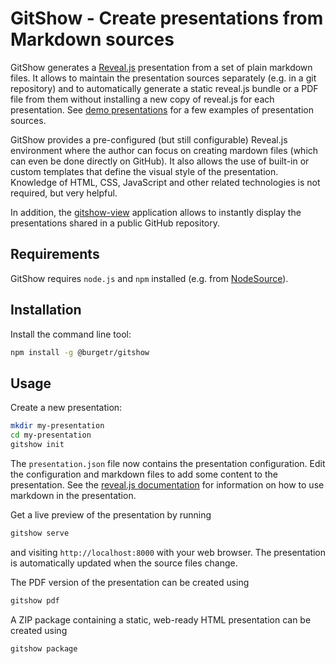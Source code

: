 # GitShow - Create presentations from Markdown sources

GitShow generates a [Reveal.js](https://revealjs.com) presentation from a set of plain markdown files. It allows to maintain the presentation sources separately (e.g. in a git repository) and to automatically generate a static reveal.js bundle or a PDF file from them without installing a new copy of reveal.js for each presentation. See [demo presentations](https://github.com/gitshow-js/demos) for a few examples of presentation sources.

GitShow provides a pre-configured (but still configurable) Reveal.js environment where the author can focus on creating mardown files (which can even be done directly on GitHub). It also allows the use of built-in or custom templates that define the visual style of the presentation. Knowledge of HTML, CSS, JavaScript and other related technologies is not required, but very helpful.

In addition, the [gitshow-view](https://github.com/gitshow-js/gitshow-view) application allows to instantly display the presentations shared in a public GitHub repository.


## Requirements

GitShow requires `node.js` and `npm` installed (e.g. from [NodeSource](https://github.com/nodesource/distributions)).

## Installation

Install the command line tool:

```bash
npm install -g @burgetr/gitshow
```

## Usage

Create a new presentation:

```bash
mkdir my-presentation
cd my-presentation
gitshow init
```

The `presentation.json` file now contains the presentation configuration. Edit the configuration and markdown files to add some content to the presentation. See the [reveal.js documentation](https://revealjs.com/markdown/) for information on how to use markdown in the presentation.

Get a live preview of the presentation by running

```bash
gitshow serve
```

and visiting `http://localhost:8000` with your web browser. The presentation is automatically updated when the source files change.

The PDF version of the presentation can be created using

```bash
gitshow pdf
```

A ZIP package containing a static, web-ready HTML presentation can be created using

```bash
gitshow package
```
